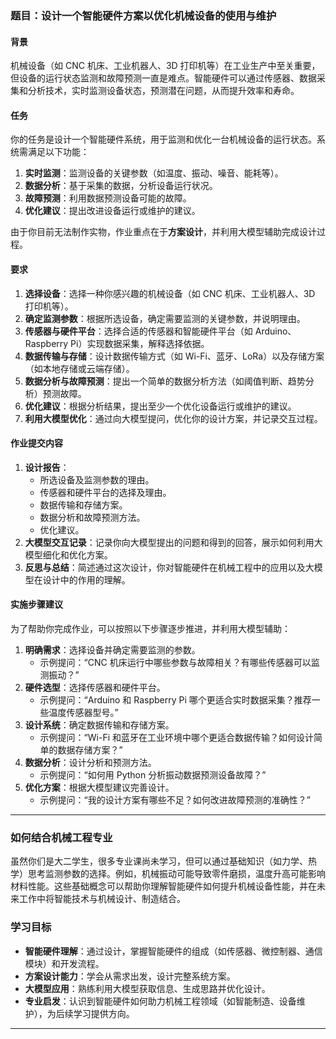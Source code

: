 
### 题目：设计一个智能硬件方案以优化机械设备的使用与维护

#### 背景
机械设备（如 CNC 机床、工业机器人、3D 打印机等）在工业生产中至关重要，但设备的运行状态监测和故障预测一直是难点。智能硬件可以通过传感器、数据采集和分析技术，实时监测设备状态，预测潜在问题，从而提升效率和寿命。

#### 任务
你的任务是设计一个智能硬件系统，用于监测和优化一台机械设备的运行状态。系统需满足以下功能：
1. **实时监测**：监测设备的关键参数（如温度、振动、噪音、能耗等）。
2. **数据分析**：基于采集的数据，分析设备运行状况。
3. **故障预测**：利用数据预测设备可能的故障。
4. **优化建议**：提出改进设备运行或维护的建议。

由于你目前无法制作实物，作业重点在于**方案设计**，并利用大模型辅助完成设计过程。

#### 要求
1. **选择设备**：选择一种你感兴趣的机械设备（如 CNC 机床、工业机器人、3D 打印机等）。
2. **确定监测参数**：根据所选设备，确定需要监测的关键参数，并说明理由。
3. **传感器与硬件平台**：选择合适的传感器和智能硬件平台（如 Arduino、Raspberry Pi）实现数据采集，解释选择依据。
4. **数据传输与存储**：设计数据传输方式（如 Wi-Fi、蓝牙、LoRa）以及存储方案（如本地存储或云端存储）。
5. **数据分析与故障预测**：提出一个简单的数据分析方法（如阈值判断、趋势分析）预测故障。
6. **优化建议**：根据分析结果，提出至少一个优化设备运行或维护的建议。
7. **利用大模型优化**：通过向大模型提问，优化你的设计方案，并记录交互过程。

#### 作业提交内容
1. **设计报告**：
   - 所选设备及监测参数的理由。
   - 传感器和硬件平台的选择及理由。
   - 数据传输和存储方案。
   - 数据分析和故障预测方法。
   - 优化建议。
2. **大模型交互记录**：记录你向大模型提出的问题和得到的回答，展示如何利用大模型细化和优化方案。
3. **反思与总结**：简述通过这次设计，你对智能硬件在机械工程中的应用以及大模型在设计中的作用的理解。

#### 实施步骤建议
为了帮助你完成作业，可以按照以下步骤逐步推进，并利用大模型辅助：
1. **明确需求**：选择设备并确定需要监测的参数。
   - 示例提问：“CNC 机床运行中哪些参数与故障相关？有哪些传感器可以监测振动？”
2. **硬件选型**：选择传感器和硬件平台。
   - 示例提问：“Arduino 和 Raspberry Pi 哪个更适合实时数据采集？推荐一些温度传感器型号。”
3. **设计系统**：确定数据传输和存储方案。
   - 示例提问：“Wi-Fi 和蓝牙在工业环境中哪个更适合数据传输？如何设计简单的数据存储方案？”
4. **数据分析**：设计分析和预测方法。
   - 示例提问：“如何用 Python 分析振动数据预测设备故障？”
5. **优化方案**：根据大模型建议完善设计。
   - 示例提问：“我的设计方案有哪些不足？如何改进故障预测的准确性？”

---

### 如何结合机械工程专业
虽然你们是大二学生，很多专业课尚未学习，但可以通过基础知识（如力学、热学）思考监测参数的选择。例如，机械振动可能导致零件磨损，温度升高可能影响材料性能。这些基础概念可以帮助你理解智能硬件如何提升机械设备性能，并在未来工作中将智能技术与机械设计、制造结合。

### 学习目标
- **智能硬件理解**：通过设计，掌握智能硬件的组成（如传感器、微控制器、通信模块）和开发流程。
- **方案设计能力**：学会从需求出发，设计完整系统方案。
- **大模型应用**：熟练利用大模型获取信息、生成思路并优化设计。
- **专业启发**：认识到智能硬件如何助力机械工程领域（如智能制造、设备维护），为后续学习提供方向。

---
